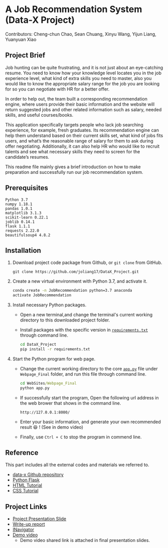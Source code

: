 # A Job Recommendation System (Data-X Project)

Contributors: Cheng-chun Chao, Sean Chuang, Xinyu Wang, Yijun Liang, Yuanyuan Xiao

## Project Brief

Job hunting can be quite frustrating, and it is not just about an eye-catching resume.  You need to know how your knowledge level locates you in the job experience level, what kind of extra skills you need to master, also you would like to know the appropriate salary range for the job you are looking for so you can negotiate with HR for a better offer.

In order to help out, the team built a corresponding recommendation engine, where users provide their basic information and the website will return suggested jobs and other related information such as salary, needed skills, and useful courses/books.

This application specifically targets people who lack job searching experience, for example, fresh graduates. Its recommendation engine can help them understand based on their current skills set, what kind of jobs fits users, and what’s the reasonable range of salary for them to ask during offer negotiating. Additionally, it can also help HR who would like to recruit talents and see what necessary skills they need to screen for the candidate’s resumes.

This readme file mainly gives a brief introduction on how to make preparation and successfully run our job recommendation system.

## Prerequisites

```
Python 3.7
numpy 1.18.1
pandas 1.0.1
matplotlib 3.1.3
scikit-learn 0.22.1
joblib 0.14.1
flask 1.1.1
requests 2.22.0
beautifulsoup4 4.8.2
```

## Installation

1. Download project code package from Github, or `git clone` from GitHub.

     ```
     git clone https://github.com/joliang17/DataX_Project.git
     ```

2. Create a new virtual environment with Python 3.7, and activate it.

     ```bat
     conda create -n JobRecommendation python=3.7 anaconda
     activate JobRecommendation
     ```

3. Install necessary Python packages.

    - Open a new terminal,and change the terminal's current working directory to this downloaded project folder.
    - Install packages with the specific version in [`requirements.txt`](requirements.txt) through command line.

        ```bat
        cd DataX_Project
        pip install -r requirements.txt
        ```

4. Start the Python program for web page.
   - Change the current working directory to the core [`app.py`](WebSites/Webpage_Final/app.py) file under `Webpage_Final` folder, and run this file through command line.

        ```bat
        cd WebSites/Webpage_Final
        python app.py
        ```

   - If successfully start the program, Open the following url address in the web brower that shows in the command line.

        ```
        http://127.0.0.1:8000/
        ```

   - Enter your basic information, and generate your own recommended result :laughing: ! (See in demo video)
  
   - Finally, use `Ctrl + C` to stop the program in commend line.

## Reference

This part includes all the external codes and materials we referred to.

- [data-x Github repository](https://github.com/ikhlaqsidhu/data-x)
- [Python Flask](https://flask.palletsprojects.com/en/1.1.x/tutorial/)
- [HTML Tutorial](https://www.w3schools.com/html/)
- [CSS Tutorial](https://www.w3schools.com/css/)

## Project Links

- [Project Presentation Slide](Deliverables/Job%Hunting%Strategy%-%Final%Presentation.pptx)
- [Write-up report](Deliverables/Final%20Report.pdf)
- [INavigator](Deliverables/iNavigator.pdf)
- [Demo video](Deliverables/Job%20Hunting%20Strategy%20-%20Final%20Presentation.pptx)
     * Demo video shared link is attached in final presentation slides.
